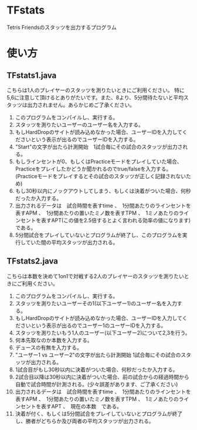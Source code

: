 # TFstats
Tetris Friendsのスタッツを出力するプログラム

# 使い方

## TFstats1.java

こちらは1人のプレイヤーのスタッツを測りたいときにご利用ください。
特に5,6に注意して頂けるとありがたいです。また、8より、5分間待たないと平均スタッツは出力されません。あらかじめご了承ください。

1. このプログラムをコンパイルし、実行する。
2. スタッツを測りたいユーザーのユーザー名を入力する。
3. もしHardDropのサイトが読み込めなかった場合、ユーザーIDを入力してくださいという表示が出るのでユーザーIDを入力する。
4. "Start"の文字が出たら計測開始　1試合毎にその試合のスタッツが出力される。
5. もしラインセントが0、もしくはPracticeモードをプレイしていた場合、Practiceをプレイしたかどうか聞かれるのでtrue/falseを入力する。(Practiceモードをプレイするとその試合のスタッツが正しく記録されないため)
6. もし30秒以内にノックアウトしてしまう、もしくは決着がついた場合、何秒だったか入力する。
7. 出力されるデータは　試合時間を表すtime 、　1分間あたりのラインセントを表すAPM 、　1分間あたりの置いたミノ数を表すTPM 、　1ミノあたりのラインセントを表すAPT(この値を2.5倍するとよく言われる効率の値になります) である。
8. 5分間試合をプレイしていないとプログラムが終了し、このプログラムを実行していた間の平均スタッツが出力される。

## TFstats2.java

こちらは本数を決めて1on1で対戦する2人のプレイヤーのスタッツを測りたいときにご利用ください。

1. このプログラムをコンパイルし、実行する。
2. スタッツを測りたいユーザーその1(以下ユーザー1)のユーザー名を入力する。
3. もしHardDropのサイトが読み込めなかった場合、ユーザーIDを入力してくださいという表示が出るのでユーザー1のユーザーIDを入力する。
4. スタッツを測りたいもう1人のユーザー(以下ユーザー2)について2,3を行う。
5. 何本先取なのか本数を入力する。
6. デュースの有無を入力する。
7. "ユーザー1 vs ユーザー2"の文字が出たら計測開始 1試合毎にその試合のスタッツが出力される。
8. 1試合目がもし30秒以内に決着がついた場合、何秒だったか入力する。
9. 2試合目以降は30秒以内に決着がついた場合、前の試合からの経過時間から自動で試合時間が計測される。(少々誤差があります、ご了承ください)
10. 出力されるデータは　試合時間を表すtime 、　1分間あたりのラインセントを表すAPM 、　1分間あたりの置いたミノ数を表すTPM 、　1ミノあたりのラインセントを表すAPT 、　現在の本数　である。
11. 決着が付く、もしくは5分間試合をプレイしていないとプログラムが終了し、勝者がどちらか及び両者の平均スタッツが出力される。
